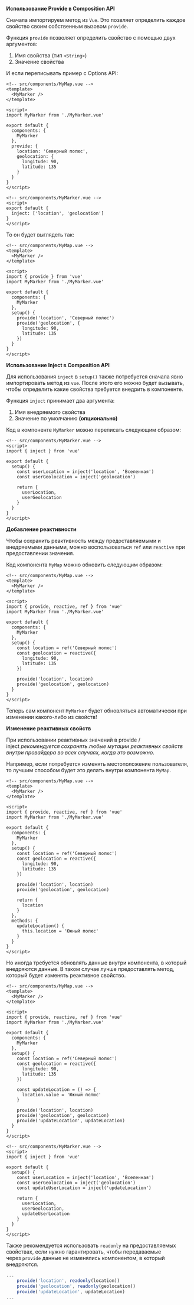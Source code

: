 **Использование Provide в Composition API**

Сначала импортируем метод из `Vue`. Это позвляет определить каждое свойство своим собственным вызовом `provide`.

Функция `provide` позволяет определить свойство с помощью двух аргументов:

1.  Имя свойства (тип `<String>`)
2.  Значение свойства

И если переписывать пример с Options API:

```vue
<!-- src/components/MyMap.vue -->
<template>
  <MyMarker />
</template>

<script>
import MyMarker from './MyMarker.vue'

export default {
  components: {
    MyMarker
  },
  provide: {
    location: 'Северный полюс',
    geolocation: {
      longitude: 90,
      latitude: 135
    }
  }
}
</script>
```

```vue
<!-- src/components/MyMarker.vue -->
<script>
export default {
  inject: ['location', 'geolocation']
}
</script>
```

То он будет выглядеть так:

```vue
<!-- src/components/MyMap.vue -->
<template>
  <MyMarker />
</template>

<script>
import { provide } from 'vue'
import MyMarker from './MyMarker.vue'

export default {
  components: {
    MyMarker
  },
  setup() {
    provide('location', 'Северный полюс')
    provide('geolocation', {
      longitude: 90,
      latitude: 135
    })
  }
}
</script>
```

**Использование Inject в Composition API**

Для использования `inject` в `setup()` также потребуется сначала явно импортировать метод из `vue`. После этого его можно будет вызывать, чтобы определить какие свойства требуется внедрить в компоненте.

Функция `inject` принимает два аргумента:

1.  Имя внедряемого свойства
2.  Значение по умолчанию **(опционально)**

Код в компоненте `MyMarker` можно переписать следующим образом:

```vue
<!-- src/components/MyMarker.vue -->
<script>
import { inject } from 'vue'

export default {
  setup() {
    const userLocation = inject('location', 'Вселенная')
    const userGeolocation = inject('geolocation')

    return {
      userLocation,
      userGeolocation
    }
  }
}
</script>
```

**Добавление реактивности**

Чтобы сохранить реактивность между предоставляемыми и внедряемыми данными, можно воспользоваться `ref` или `reactive` при предоставлении значения.

Код компонента `MyMap` можно обновить следующим образом:

```vue
<!-- src/components/MyMap.vue -->
<template>
  <MyMarker />
</template>

<script>
import { provide, reactive, ref } from 'vue'
import MyMarker from './MyMarker.vue'

export default {
  components: {
    MyMarker
  },
  setup() {
    const location = ref('Северный полюс')
    const geolocation = reactive({
      longitude: 90,
      latitude: 135
    })

    provide('location', location)
    provide('geolocation', geolocation)
  }
}
</script>
```

Теперь сам компонент `MyMarker` будет обновляться автоматически при изменении какого-либо из свойств!

**Изменение реактивных свойств**

При использовании реактивных значений в provide / inject *рекомендуется сохранять любые мутации реактивных свойств внутри провайдера во всех случаях, когда это возможно*.

Например, если потребуется изменять местоположение пользователя, то лучшим способом будет это делать внутри компонента `MyMap`.

```vue
<!-- src/components/MyMap.vue -->
<template>
  <MyMarker />
</template>

<script>
import { provide, reactive, ref } from 'vue'
import MyMarker from './MyMarker.vue'

export default {
  components: {
    MyMarker
  },
  setup() {
    const location = ref('Северный полюс')
    const geolocation = reactive({
      longitude: 90,
      latitude: 135
    })

    provide('location', location)
    provide('geolocation', geolocation)

    return {
      location
    }
  },
  methods: {
    updateLocation() {
      this.location = 'Южный полюс'
    }
  }
}
</script>
```

Но иногда требуется обновлять данные внутри компонента, в который внедряются данные. В таком случае лучше предоставлять метод, который будет изменять реактивное свойство.

```vue
<!-- src/components/MyMap.vue -->
<template>
  <MyMarker />
</template>

<script>
import { provide, reactive, ref } from 'vue'
import MyMarker from './MyMarker.vue'

export default {
  components: {
    MyMarker
  },
  setup() {
    const location = ref('Северный полюс')
    const geolocation = reactive({
      longitude: 90,
      latitude: 135
    })

    const updateLocation = () => {
      location.value = 'Южный полюс'
    }

    provide('location', location)
    provide('geolocation', geolocation)
    provide('updateLocation', updateLocation)
  }
}
</script>
```

```vue
<!-- src/components/MyMarker.vue -->
<script>
import { inject } from 'vue'

export default {
  setup() {
    const userLocation = inject('location', 'Вселенная')
    const userGeolocation = inject('geolocation')
    const updateUserLocation = inject('updateLocation')

    return {
      userLocation,
      userGeolocation,
      updateUserLocation
    }
  }
}
</script>
```

Также рекомендуется использовать `readonly` на предоставляемых свойствах, если нужно гарантировать, чтобы передаваемые через `provide` данные не изменялись компонентом, в который внедряются.

```js
...
	provide('location', readonly(location))
    provide('geolocation', readonly(geolocation))
    provide('updateLocation', updateLocation)
...
```

